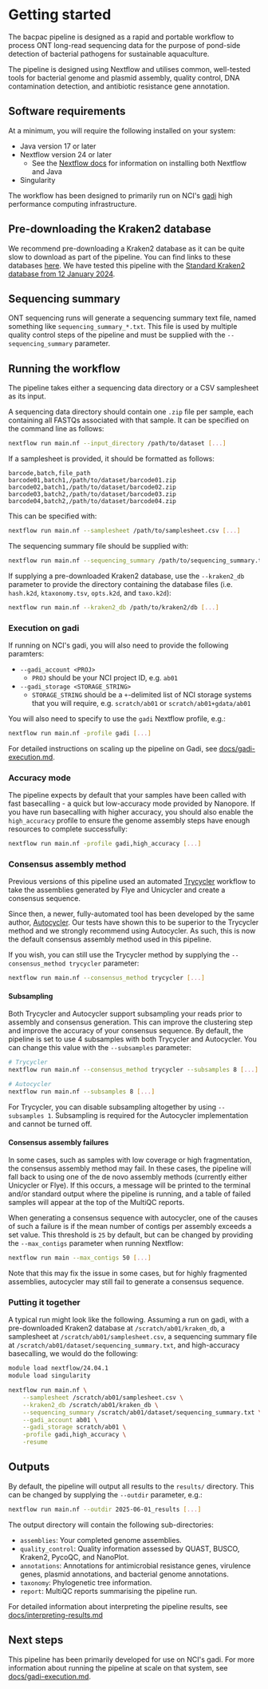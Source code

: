 # Getting started

The bacpac pipeline is designed as a rapid and portable workflow to process ONT long-read sequencing data for the purpose of pond-side detection of bacterial pathogens for sustainable aquaculture.

The pipeline is designed using Nextflow and utilises common, well-tested tools for bacterial genome and plasmid assembly, quality control, DNA contamination detection, and antibiotic resistance gene annotation.

## Software requirements

At a minimum, you will require the following installed on your system:

- Java version 17 or later
- Nextflow version 24 or later
    - See the [Nextflow docs](https://www.nextflow.io/docs/latest/install.html) for information on installing both Nextflow and Java
- Singularity

The workflow has been designed to primarily run on NCI's [gadi](https://nci.org.au/our-systems/hpc-systems) high performance computing infrastructure.

## Pre-downloading the Kraken2 database

We recommend pre-downloading a Kraken2 database as it can be quite slow to download as part of the pipeline. You can find links to these databases [here](https://benlangmead.github.io/aws-indexes/k2). We have tested this pipeline with the [Standard Kraken2 database from 12 January 2024](https://genome-idx.s3.amazonaws.com/kraken/k2_standard_20240112.tar.gz).

## Sequencing summary

ONT sequencing runs will generate a sequencing summary text file, named something like `sequencing_summary_*.txt`. This file is used by multiple quality control steps of the pipeline and must be supplied with the `--sequencing_summary` parameter.

## Running the workflow

The pipeline takes either a sequencing data directory or a CSV samplesheet as its input.

A sequencing data directory should contain one `.zip` file per sample, each containing all FASTQs associated with that sample. It can be specified on the command line as follows:

```bash
nextflow run main.nf --input_directory /path/to/dataset [...]
```

If a samplesheet is provided, it should be formatted as follows:

```csv
barcode,batch,file_path
barcode01,batch1,/path/to/dataset/barcode01.zip
barcode02,batch1,/path/to/dataset/barcode02.zip
barcode03,batch2,/path/to/dataset/barcode03.zip
barcode04,batch2,/path/to/dataset/barcode04.zip
```

This can be specified with:

```bash
nextflow run main.nf --samplesheet /path/to/samplesheet.csv [...]
```

The sequencing summary file should be supplied with:

```bash
nextflow run main.nf --sequencing_summary /path/to/sequencing_summary.txt [...]
```

If supplying a pre-downloaded Kraken2 database, use the `--kraken2_db` parameter to provide the directory containing the database files (i.e. `hash.k2d`, `ktaxonomy.tsv`, `opts.k2d`, and `taxo.k2d`):

```bash
nextflow run main.nf --kraken2_db /path/to/kraken2/db [...]
```

### Execution on gadi

If running on NCI's gadi, you will also need to provide the following paramters:

- `--gadi_account <PROJ>`
    - `PROJ` should be your NCI project ID, e.g. `ab01`
- `--gadi_storage <STORAGE_STRING>`
    - `STORAGE_STRING` should be a `+`-delimited list of NCI storage systems that you will require, e.g. `scratch/ab01` or `scratch/ab01+gdata/ab01`

You will also need to specify to use the `gadi` Nextflow profile, e.g.:

```bash
nextflow run main.nf -profile gadi [...]
```
For detailed instructions on scaling up the pipeline on Gadi, see [docs/gadi-execution.md](docs/gadi-execution.md).

### Accuracy mode

The pipeline expects by default that your samples have been called with fast basecalling - a quick but low-accuracy mode provided by Nanopore. If you have run basecalling with higher accuracy, you should also enable the `high_accuracy` profile to ensure the genome assembly steps have enough resources to complete successfully:

```bash
nextflow run main.nf -profile gadi,high_accuracy [...]
```

### Consensus assembly method

Previous versions of this pipeline used an automated [Trycycler](https://github.com/rrwick/Trycycler) workflow to take the assemblies generated by Flye and Unicycler and create a consensus sequence.

Since then, a newer, fully-automated tool has been developed by the same author, [Autocycler](https://github.com/rrwick/Autocycler). Our tests have shown this to be superior to the Trycycler method and we strongly recommend using Autocycler. As such, this is now the default consensus assembly method used in this pipeline.

If you wish, you can still use the Trycycler method by supplying the `--consensus_method trycycler` parameter:

```bash
nextflow run main.nf --consensus_method trycycler [...]
```

#### Subsampling

Both Trycycler and Autocycler support subsampling your reads prior to assembly and consensus generation. This can improve the clustering step and improve the accuracy of your consensus sequence. By default, the pipeline is set to use 4 subsamples with both Trycycler and Autocycler. You can change this value with the `--subsamples` parameter:

```bash
# Trycycler
nextflow run main.nf --consensus_method trycycler --subsamples 8 [...]

# Autocycler
nextflow run main.nf --subsamples 8 [...]
```

For Trycycler, you can disable subsampling altogether by using `--subsamples 1`. Subsampling is required for the Autocycler implementation and cannot be turned off.

#### Consensus assembly failures

In some cases, such as samples with low coverage or high fragmentation, the consensus assembly method may fail. In these cases, the pipeline will fall back to using one of the de novo assembly methods (currently either Unicycler or Flye). If this occurs, a message will be printed to the terminal and/or standard output where the pipeline is running, and a table of failed samples will appear at the top of the MultiQC reports.

When generating a consensus sequence with autocycler, one of the causes of such a failure is if the mean number of contigs per assembly exceeds a set value. This threshold is `25` by default, but can be changed by providing the `--max_contigs` parameter when running Nextflow:

```bash
nextflow run main --max_contigs 50 [...]
```

Note that this may fix the issue in some cases, but for highly fragmented assemblies, autocycler may still fail to generate a consensus sequence.

### Putting it together

A typical run might look like the following. Assuming a run on gadi, with a pre-downloaded Kraken2 database at `/scratch/ab01/kraken_db`, a samplesheet at `/scratch/ab01/samplesheet.csv`, a sequencing summary file at `/scratch/ab01/dataset/sequencing_summary.txt`, and high-accuracy basecalling, we would do the following:

```bash
module load nextflow/24.04.1
module load singularity

nextflow run main.nf \
    --samplesheet /scratch/ab01/samplesheet.csv \
    --kraken2_db /scratch/ab01/kraken_db \
    --sequencing_summary /scratch/ab01/dataset/sequencing_summary.txt \
    --gadi_account ab01 \
    --gadi_storage scratch/ab01 \
    -profile gadi,high_accuracy \
    -resume
```

## Outputs

By default, the pipeline will output all results to the `results/` directory. This can be changed by supplying the `--outdir` parameter, e.g.:

```bash
nextflow run main.nf --outdir 2025-06-01_results [...]
```

The output directory will contain the following sub-directories:

- `assemblies`: Your completed genome assemblies.
- `quality_control`: Quality information assessed by QUAST, BUSCO, Kraken2, PycoQC, and NanoPlot.
- `annotations`: Annotations for antimicrobial resistance genes, virulence genes, plasmid annotations, and bacterial genome annotations.
- `taxonomy`: Phylogenetic tree information.
- `report`: MultiQC reports summarising the pipeline run.

For detailed information about interpreting the pipeline results, see [docs/interpreting-results.md](docs/interpreting-results.md)

## Next steps

This pipeline has been primarily developed for use on NCI's gadi. For more information about running the pipeline at scale on that system, see [docs/gadi-execution.md](docs/gadi-execution.md).